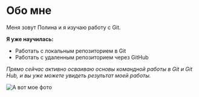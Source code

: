 # Обо мне

Меня зовут Полина и я изучаю работу с Git.

**Я уже научилась:**

+ Работать с локальным репозиторием в Git
+ Работать с удаленным репозиторием через GitHub

*Прямо сейчас активно осваиваю основы командной работы в Git и Git Hub, и вы уже можете увидеть результат моей работы.*

![А вот мое фото](C:\Users\Polina\Desktop\DOCS)
